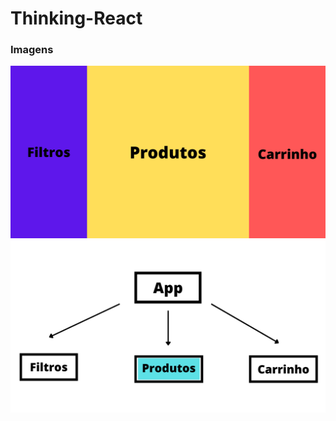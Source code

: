 # Thinking-React

### Imagens
![img1](./src/img/Componentes.png)
![img2](./src/img/ArvoreDeComponentes.png)